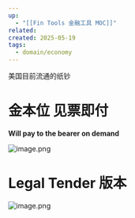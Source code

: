 ```yaml
---
up:
  - "[[Fin Tools 金融工具 MOC]]"
related: 
created: 2025-05-19
tags:
  - domain/economy
---
```


美国目前流通的纸钞

# 金本位 见票即付 

**Will pay to the bearer on demand**

![image.png](https://s1.vika.cn/space/2025/05/18/b1be7d36769344288b81299e808294e6)


# Legal Tender 版本

![image.png](https://s1.vika.cn/space/2025/05/18/47cf9808a558488181d40286a24d810e)
